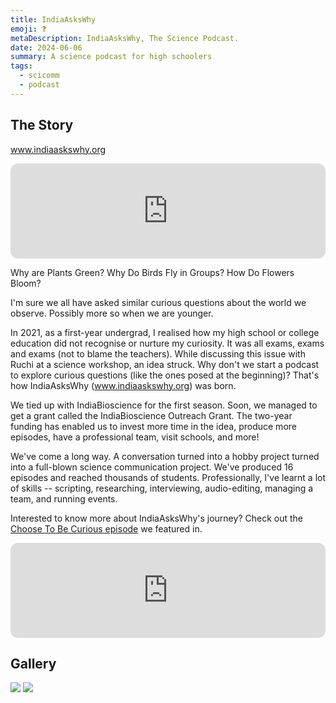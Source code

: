 ```yaml
---
title: IndiaAsksWhy
emoji: ❓
metaDescription: IndiaAsksWhy, The Science Podcast.
date: 2024-06-06
summary: A science podcast for high schoolers
tags:
  - scicomm
  - podcast
---
```

## The Story
www.indiaaskswhy.org
<iframe style="border-radius:12px" src="https://open.spotify.com/embed/show/0cMUuuSNUoByOb0Z9VJotr?utm_source=generator&theme=0" width="100%" height="152" frameBorder="0" allowfullscreen="" allow="autoplay; clipboard-write; encrypted-media; fullscreen; picture-in-picture" loading="lazy"></iframe>

Why are Plants Green? Why Do Birds Fly in Groups? How Do Flowers Bloom?

I'm sure we all have asked similar curious questions about the world we observe. Possibly more so when we are younger.

In 2021, as a first-year undergrad, I realised how my high school or college education did not recognise or nurture my curiosity. It was all exams, exams and exams (not to blame the teachers). While discussing this issue with Ruchi at a science workshop, an idea struck. Why don't we start a podcast to explore curious questions (like the ones posed at the beginning)? That's how IndiaAsksWhy (www.indiaaskswhy.org) was born.

We tied up with IndiaBioscience for the first season. Soon, we managed to get a grant called the IndiaBioscience Outreach Grant. The two-year funding has enabled us to invest more time in the idea, produce more episodes, have a professional team, visit schools, and more!

We've come a long way. A conversation turned into a hobby project turned into a full-blown science communication project. We've produced 16 episodes and reached thousands of students. Professionally, I've learnt a lot of skills -- scripting, researching, interviewing, audio-editing, managing a team, and running events.

Interested to know more about IndiaAsksWhy's journey? Check out the [Choose To Be Curious episode](https://lynnborton.com/2023/10/05/india-asks-why-with-ruchi-manglunia-shweata-n-hegde/) we featured in.

<iframe style="border-radius:12px" src="https://open.spotify.com/embed/episode/3OS4MEpaDEUUM0qp52ajCh?utm_source=generator&t=0" width="100%" height="152" frameBorder="0" allowfullscreen="" allow="autoplay; clipboard-write; encrypted-media; fullscreen; picture-in-picture" loading="lazy"></iframe>

## Gallery
<img src = '/assets/img/projects/shweata_at_curiosity_con.JPG'>

<img src = '/assets/img/projects/shweata_at_gis.JPG'>